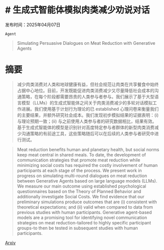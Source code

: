 # # 生成式智能体模拟肉类减少劝说对话

发布时间：2025年04月07日

`Agent`

> Simulating Persuasive Dialogues on Meat Reduction with Generative Agents

# 摘要

> 减少肉类消费对人类和地球健康有益，但社会规范让肉类在共享餐食中始终占据中心地位。目前，开发既能促进肉类消费减少又尽量降低社会成本的沟通策略，在每个阶段都需要昂贵的人类参与者参与。我们展示了基于大型语言模型（LLMs）的生成式智能体之间关于肉类消费减少的多轮对话模拟工作进展。我们使用基于计划行为理论的已 established 心理问卷来衡量我们的主要结果，并额外研究社会成本。我们发现初步模拟结果的证据表明：(i) 与理论预期一致；(ii) 与之前使用人类参与者的研究数据相比，结果有效。基于生成式智能体的模型是识别针对高度特定参与者群体的新型肉类消费减少沟通策略的有前途工具，这些策略随后可以在后续的人类参与者研究中进行测试。

> Meat reduction benefits human and planetary health, but social norms keep meat central in shared meals. To date, the development of communication strategies that promote meat reduction while minimizing social costs has required the costly involvement of human participants at each stage of the process. We present work in progress on simulating multi-round dialogues on meat reduction between Generative Agents based on large language models (LLMs). We measure our main outcome using established psychological questionnaires based on the Theory of Planned Behavior and additionally investigate Social Costs. We find evidence that our preliminary simulations produce outcomes that are (i) consistent with theoretical expectations; and (ii) valid when compared to data from previous studies with human participants. Generative agent-based models are a promising tool for identifying novel communication strategies on meat reduction-tailored to highly specific participant groups-to then be tested in subsequent studies with human participants.

[Arxiv](https://arxiv.org/abs/2504.04872)